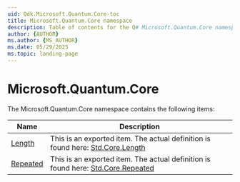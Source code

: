 ```yaml
---
uid: Qdk.Microsoft.Quantum.Core-toc
title: Microsoft.Quantum.Core namespace
description: Table of contents for the Q# Microsoft.Quantum.Core namespace
author: {AUTHOR}
ms.author: {MS_AUTHOR}
ms.date: 05/29/2025
ms.topic: landing-page
---
```


# Microsoft.Quantum.Core

The Microsoft.Quantum.Core namespace contains the following items:

| Name | Description |
|------|-------------|
| [Length](xref:Qdk.Microsoft.Quantum.Core.Length) | This is an exported item. The actual definition is found here: [Std.Core.Length](xref:Qdk.Std.Core.Length) |
| [Repeated](xref:Qdk.Microsoft.Quantum.Core.Repeated) | This is an exported item. The actual definition is found here: [Std.Core.Repeated](xref:Qdk.Std.Core.Repeated) |
